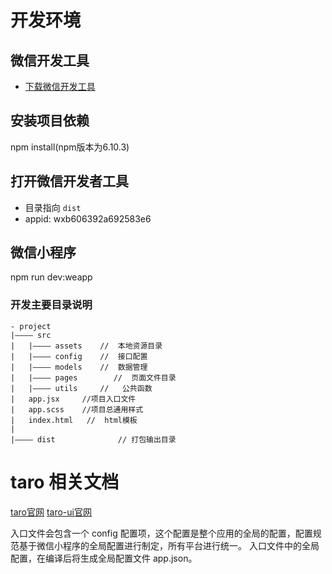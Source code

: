 # 开发环境

## 微信开发工具
- [下载微信开发工具](https://developers.weixin.qq.com/miniprogram/dev/devtools/download.html)

## 安装项目依赖
npm install(npm版本为6.10.3)

## 打开微信开发者工具
* 目录指向 `dist`
* appid: wxb606392a692583e6

## 微信小程序
npm run dev:weapp

### 开发主要目录说明
    
    - project
    |———— src
    |   |———— assets    //  本地资源目录
    |   |———— config    //  接口配置
    |   |———— models    //  数据管理
    |   |———— pages        //  页面文件目录
    |   |———— utils     //   公共函数
    |   app.jsx     //项目入口文件
    |   app.scss    //项目总通用样式
    |   index.html   //  html模板
    |
    |———— dist              // 打包输出目录

# taro 相关文档
[taro官网](https://taro.jd.com/)
[taro-ui官网](https://taro-ui.aotu.io/#/)

入口文件会包含一个 config 配置项，这个配置是整个应用的全局的配置，配置规范基于微信小程序的全局配置进行制定，所有平台进行统一。
入口文件中的全局配置，在编译后将生成全局配置文件 app.json。